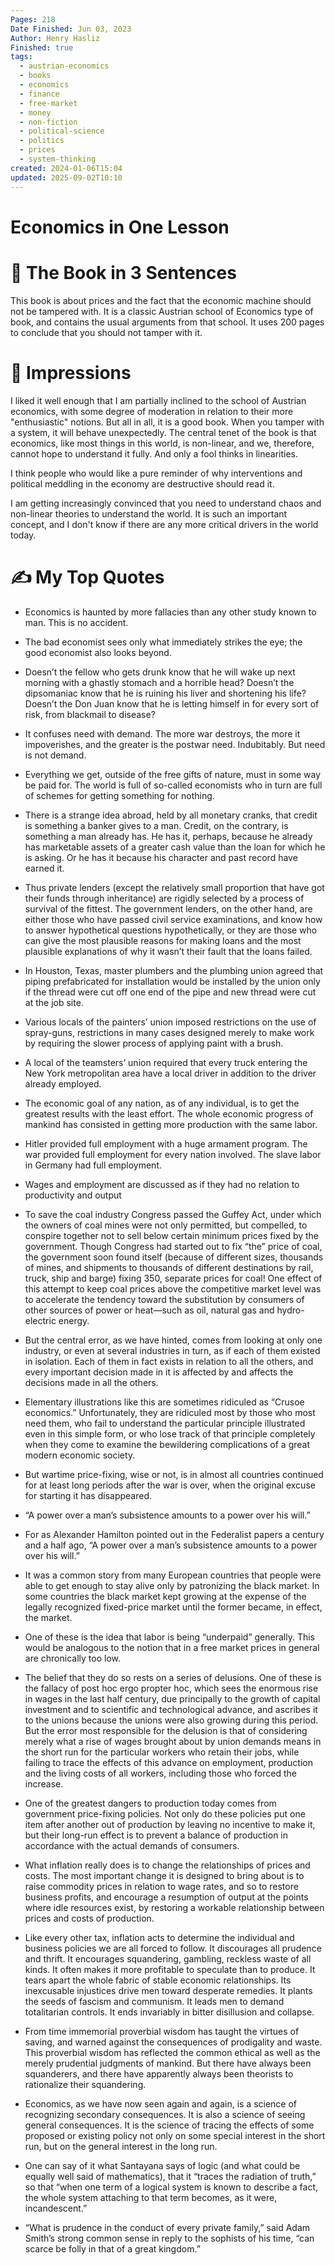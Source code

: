 ```yaml
---
Pages: 218
Date Finished: Jun 03, 2023
Author: Henry Hasliz
Finished: true
tags:
  - austrian-economics
  - books
  - economics
  - finance
  - free-market
  - money
  - non-fiction
  - political-science
  - politics
  - prices
  - system-thinking
created: 2024-01-06T15:04
updated: 2025-09-02T10:10
---
```

# Economics in One Lesson



# 🚀 The Book in 3 Sentences
This book is about prices and the fact that the economic machine should not be tampered with. It is a classic Austrian school of Economics type of book, and contains the usual arguments from that school. It uses 200 pages to conclude that you should not tamper with it. 

# 🎨 Impressions
I liked it well enough that I am partially inclined to the school of Austrian economics, with some degree of moderation in relation to their more "enthusiastic" notions. But all in all, it is a good book. When you tamper with a system, it will behave unexpectedly.
The central tenet of the book is that economics, like most things in this world, is non-linear, and we, therefore, cannot hope to understand it fully. And only a fool thinks in linearities. 


I think people who would like a pure reminder of why interventions and political meddling in the economy are destructive should read it. 

I am getting increasingly convinced that you need to understand chaos and non-linear theories to understand the world. It is such an important concept, and I don't know if there are any more critical drivers in the world today.

# ✍️ My Top  Quotes

- Economics is haunted by more fallacies than any other study known to man. This is no accident.
 
- The bad economist sees only what immediately strikes the eye; the good economist also looks beyond.
 
- Doesn’t the fellow who gets drunk know that he will wake up next morning with a ghastly stomach and a horrible head? Doesn’t the dipsomaniac know that he is ruining his liver and shortening his life? Doesn’t the Don Juan know that he is letting himself in for every sort of risk, from blackmail to disease?
 
- It confuses need with demand. The more war destroys, the more it impoverishes, and the greater is the postwar need. Indubitably. But need is not demand.
 
- Everything we get, outside of the free gifts of nature, must in some way be paid for. The world is full of so-called economists who in turn are full of schemes for getting something for nothing.
 
- There is a strange idea abroad, held by all monetary cranks, that credit is something a banker gives to a man. Credit, on the contrary, is something a man already has. He has it, perhaps, because he already has marketable assets of a greater cash value than the loan for which he is asking. Or he has it because his character and past record have earned it.
 
- Thus private lenders (except the relatively small proportion that have got their funds through inheritance) are rigidly selected by a process of survival of the fittest. The government lenders, on the other hand, are either those who have passed civil service examinations, and know how to answer hypothetical questions hypothetically, or they are those who can give the most plausible reasons for making loans and the most plausible explanations of why it wasn’t their fault that the loans failed.
 
- In Houston, Texas, master plumbers and the plumbing union agreed that piping prefabricated for installation would be installed by the union only if the thread were cut off one end of the pipe and new thread were cut at the job site.
 
- Various locals of the painters’ union imposed restrictions on the use of spray-guns, restrictions in many cases designed merely to make work by requiring the slower process of applying paint with a brush.
 
- A local of the teamsters’ union required that every truck entering the New York metropolitan area have a local driver in addition to the driver already employed.
 
- The economic goal of any nation, as of any individual, is to get the greatest results with the least effort. The whole economic progress of mankind has consisted in getting more production with the same labor.
 
- Hitler provided full employment with a huge armament program. The war provided full employment for every nation involved. The slave labor in Germany had full employment.
 
- Wages and employment are discussed as if they had no relation to productivity and output
 
- To save the coal industry Congress passed the Guffey Act, under which the owners of coal mines were not only permitted, but compelled, to conspire together not to sell below certain minimum prices fixed by the government. Though Congress had started out to fix “the” price of coal, the government soon found itself (because of different sizes, thousands of mines, and shipments to thousands of different destinations by rail, truck, ship and barge) fixing 350, separate prices for coal! One effect of this attempt to keep coal prices above the competitive market level was to accelerate the tendency toward the substitution by consumers of other sources of power or heat—such as oil, natural gas and hydro-electric energy.
 
- But the central error, as we have hinted, comes from looking at only one industry, or even at several industries in turn, as if each of them existed in isolation. Each of them in fact exists in relation to all the others, and every important decision made in it is affected by and affects the decisions made in all the others.
 
- Elementary illustrations like this are sometimes ridiculed as “Crusoe economics.” Unfortunately, they are ridiculed most by those who most need them, who fail to understand the particular principle illustrated even in this simple form, or who lose track of that principle completely when they come to examine the bewildering complications of a great modern economic society.
 
- But wartime price-fixing, wise or not, is in almost all countries continued for at least long periods after the war is over, when the original excuse for starting it has disappeared.
 
- “A power over a man’s subsistence amounts to a power over his will.”
 
- For as Alexander Hamilton pointed out in the Federalist papers a century and a half ago, “A power over a man’s subsistence amounts to a power over his will.”
 
- It was a common story from many European countries that people were able to get enough to stay alive only by patronizing the black market. In some countries the black market kept growing at the expense of the legally recognized fixed-price market until the former became, in effect, the market.
 
- One of these is the idea that labor is being “underpaid” generally. This would be analogous to the notion that in a free market prices in general are chronically too low.
 
- The belief that they do so rests on a series of delusions. One of these is the fallacy of post hoc ergo propter hoc, which sees the enormous rise in wages in the last half century, due principally to the growth of capital investment and to scientific and technological advance, and ascribes it to the unions because the unions were also growing during this period. But the error most responsible for the delusion is that of considering merely what a rise of wages brought about by union demands means in the short run for the particular workers who retain their jobs, while failing to trace the effects of this advance on employment, production and the living costs of all workers, including those who forced the increase.
 
- One of the greatest dangers to production today comes from government price-fixing policies. Not only do these policies put one item after another out of production by leaving no incentive to make it, but their long-run effect is to prevent a balance of production in accordance with the actual demands of consumers.
 
- What inflation really does is to change the relationships of prices and costs. The most important change it is designed to bring about is to raise commodity prices in relation to wage rates, and so to restore business profits, and encourage a resumption of output at the points where idle resources exist, by restoring a workable relationship between prices and costs of production.
 
- Like every other tax, inflation acts to determine the individual and business policies we are all forced to follow. It discourages all prudence and thrift. It encourages squandering, gambling, reckless waste of all kinds. It often makes it more profitable to speculate than to produce. It tears apart the whole fabric of stable economic relationships. Its inexcusable injustices drive men toward desperate remedies. It plants the seeds of fascism and communism. It leads men to demand totalitarian controls. It ends invariably in bitter disillusion and collapse.
 
- From time immemorial proverbial wisdom has taught the virtues of saving, and warned against the consequences of prodigality and waste. This proverbial wisdom has reflected the common ethical as well as the merely prudential judgments of mankind. But there have always been squanderers, and there have apparently always been theorists to rationalize their squandering.
 
- Economics, as we have now seen again and again, is a science of recognizing secondary consequences. It is also a science of seeing general consequences. It is the science of tracing the effects of some proposed or existing policy not only on some special interest in the short run, but on the general interest in the long run.
 
- One can say of it what Santayana says of logic (and what could be equally well said of mathematics), that it “traces the radiation of truth,” so that “when one term of a logical system is known to describe a fact, the whole system attaching to that term becomes, as it were, incandescent.”
 
- “What is prudence in the conduct of every private family,” said Adam Smith’s strong common sense in reply to the sophists of his time, “can scarce be folly in that of a great kingdom.”
 
